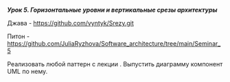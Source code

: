 ***Урок 5. Горизонтальные уровни и вертикальные срезы архитектуры***

Джава - https://github.com/vyntyk/Srezy.git

Питон - https://github.com/JuliaRyzhova/Software_architecture/tree/main/Seminar_5

Реализовать любой паттерн с лекции . Выпустить диаграмму компонент UML по нему.